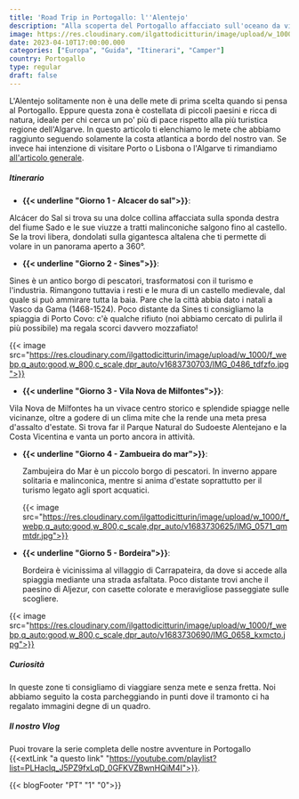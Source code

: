 ```yaml
---
title: 'Road Trip in Portogallo: l''Alentejo'
description: "Alla scoperta del Portogallo affacciato sull'oceano da vivere on the road!"
image: https://res.cloudinary.com/ilgattodicitturin/image/upload/w_1000/f_webp,q_auto:good,w_800,c_scale,dpr_auto/v1683730729/IMG_0723_n3ptpi.jpg
date: 2023-04-10T17:00:00.000
categories: ["Europa", "Guida", "Itinerari", "Camper"]
country: Portogallo 
type: regular
draft: false
---
```


L'Alentejo solitamente non è una delle mete di prima scelta quando si pensa al Portogallo. Eppure questa zona è costellata di piccoli paesini e ricca di natura, ideale per chi cerca un po' più di pace rispetto alla più turistica regione dell'Algarve. In questo articolo ti elenchiamo le mete che abbiamo raggiunto seguendo solamente la costa atlantica a bordo del nostro van.
Se invece hai intenzione di visitare Porto o Lisbona o l'Algarve ti rimandiamo [all'articolo generale](/blog/viaggio-portogallo-in-camper-itinerari/).

##### Itinerario
- **{{< underline "Giorno 1 - Alcacer do sal">}}**: 
  
Alcácer do Sal si trova su una dolce collina affacciata sulla sponda destra del fiume Sado e le sue viuzze a tratti malinconiche salgono fino al castello. Se la trovi libera, dondolati sulla gigantesca altalena che ti permette di volare in un panorama aperto a 360°.

- **{{< underline "Giorno 2 - Sines">}}**: 
  
Sines è un antico borgo di pescatori, trasformatosi con il turismo e l'industria. Rimangono tuttavia i resti e le mura di un castello medievale, dal quale si può ammirare tutta la baia. Pare che la città abbia dato i natali a Vasco da Gama (1468-1524). Poco distante da Sines ti consigliamo la spiaggia di Porto Covo: c'è qualche rifiuto (noi abbiamo cercato di pulirla il più possibile) ma regala scorci davvero mozzafiato!

{{< image src="https://res.cloudinary.com/ilgattodicitturin/image/upload/w_1000/f_webp,q_auto:good,w_800,c_scale,dpr_auto/v1683730703/IMG_0486_tdfzfo.jpg">}}

- **{{< underline "Giorno 3 - Vila Nova de Milfontes">}}**:  
  
Vila Nova de Milfontes ha un vivace centro storico e splendide spiagge nelle vicinanze, oltre a godere di un clima mite che la rende una meta presa d'assalto d'estate. Si trova far il Parque Natural do Sudoeste Alentejano e la Costa Vicentina e vanta un porto ancora in attività.

- **{{< underline "Giorno 4 - Zambueira do mar">}}**: 
  
  Zambujeira do Mar è un piccolo borgo di pescatori. In inverno appare solitaria e malinconica, mentre si anima d'estate soprattutto per il turismo legato agli sport acquatici. 

  {{< image src="https://res.cloudinary.com/ilgattodicitturin/image/upload/w_1000/f_webp,q_auto:good,w_800,c_scale,dpr_auto/v1683730625/IMG_0571_qmmtdr.jpg">}}

- **{{< underline "Giorno 5 - Bordeira">}}**: 
  
  Bordeira è vicinissima al villaggio di Carrapateira, da dove si accede alla spiaggia mediante una strada asfaltata. Poco distante trovi anche il paesino di Aljezur, con casette colorate e meravigliose passeggiate sulle scogliere.


{{< image src="https://res.cloudinary.com/ilgattodicitturin/image/upload/w_1000/f_webp,q_auto:good,w_800,c_scale,dpr_auto/v1683730690/IMG_0658_kxmcto.jpg">}}


##### Curiosità
In queste zone ti consigliamo di viaggiare senza mete e senza fretta. Noi abbiamo seguito la costa parcheggiando in punti dove il tramonto ci ha regalato immagini degne di un quadro. 

##### Il nostro Vlog 

Puoi trovare la serie completa delle nostre avventure in Portogallo {{<extLink "a questo link" "https://youtube.com/playlist?list=PLHaclq_J5PZ9fxLqD_0GFKVZBwnHQiM4I">}}.


<!-- <div id="Mappe"></div> -->

<!-- ##### Le nostre mappe -->
<!-- {{< gmap "https://www.google.com/maps/d/u/0/embed?mid=1iWT57E7IXes2FIwpnvDKgvbrL740gmU&ehbc=2E312F">}} -->

{{< blogFooter "PT" "1" "0">}}
